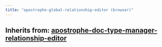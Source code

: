 ```yaml
---
title: "apostrophe-global-relationship-editor (browser)"
---
```

## Inherits from: [apostrophe-doc-type-manager-relationship-editor](../apostrophe-doc-type-manager/browser-apostrophe-doc-type-manager-relationship-editor.html)

